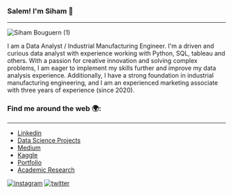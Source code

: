 ### Salem! I'm Siham 👋
***
![Siham Bouguern (1)](https://github.com/siham-bouguern/siham-bouguern/assets/140173145/8330fd62-f4af-492f-bceb-3976a349399e)


I am a Data Analyst / Industrial Manufacturing Engineer. I'm a driven and curious data analyst with experience working with Python, SQL, tableau and others. With a passion for creative innovation and solving complex problems, I am eager to implement my skills further and improve my data analysis experience. Additionally, I have a strong foundation in industrial manufacturing engineering, and I am an experienced marketing associate with three years of experience (since 2020).

### Find me around the web :earth_africa::
***
* [Linkedin](https://www.linkedin.com/in/sihambouguern/)
* [Data Science Projects](https://www.datascienceportfol.io/sihambouguern)
* [Medium](https://medium.com/@sihambouguern)
* [Kaggle](https://www.kaggle.com/sihambouguern)
* [Portfolio](https://sihambouguern.wixsite.com/portfolio)
* [Academic Research](https://www.researchgate.net/profile/Siham-Bouguern)



<!-- display the social media buttons in your README -->
[![instagram](https://github.com/shikhar1020jais1/Git-Social/blob/master/Icons/Instagram.png (Instagram))][2]
[![twitter](https://github.com/shikhar1020jais1/Git-Social/blob/master/Icons/Twitter.png (Twitter))][3]
<!-- To Link your profile to the media buttons -->
[2]: https://www.instagram.com/si.lens96
[3]: https://twitter.com/sihambouguern
